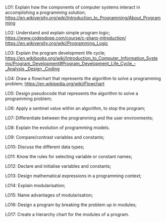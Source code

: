 LO1: Explain how the components of computer systems interact in
accomplishing a programming
solution;
https://en.wikiversity.org/wiki/Introduction_to_Programming/About_Programming

LO2: Understand and explain simple program logic;
https://www.codesdope.com/course/c-sharp-introduction/
https://en.wikiversity.org/wiki/Programming_Logic

LO3: Explain the program development
life cycle;
https://en.wikibooks.org/wiki/Introduction_to_Computer_Information_Systems/Program_Development#Program_Development_Life_Cycle_-_Analysis,_Design,_Coding

LO4: Draw a flowchart that represents the
algorithm to solve a programming
problem;
https://en.wikipedia.org/wiki/Flowchart

LO5: Design pseudocode that represents
the algorithm to solve a
programming problem;

LO6: Apply a sentinel value within an
algorithm, to stop the program;

LO7: Differentiate between the
programming and the user
environments;

LO8: Explain the evolution of
programming models.

LO9: Compare/contrast variables and
constants;

LO10: Discuss the different data types;

LO11: Know the rules for selecting
variable or constant names;

LO12: Declare and initialise variables and
constants;

LO13: Design mathematical expressions in
a programming context;

LO14: Explain modularisation;

LO15: Name advantages of
modularisation;

LO16: Design a program by breaking the
problem up in modules;

LO17: Create a hierarchy chart for the
modules of a program.